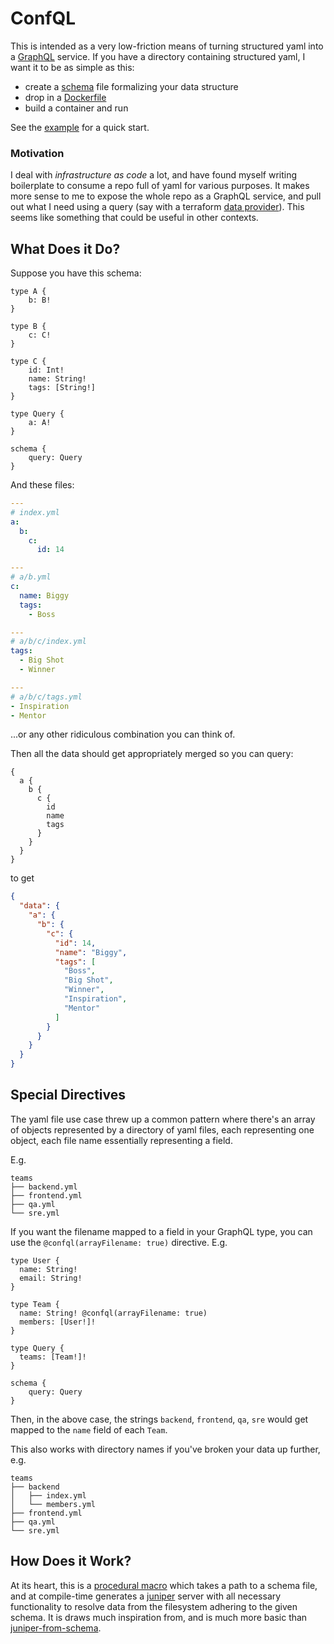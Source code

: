 # ConfQL

This is intended as a very low-friction means of turning structured yaml into a [GraphQL](https://graphql.org/) service.  If you have a directory containing structured yaml, I want it to be as simple as this:

+ create a [schema](https://graphql.org/learn/schema/) file formalizing your data structure
+ drop in a [Dockerfile](example/Dockerfile)
+ build a container and run

See the [example](example) for a quick start.

### Motivation

I deal with _infrastructure as code_ a lot, and have found myself writing boilerplate to consume a repo full of yaml for various purposes.  It makes more sense to me to expose the whole repo as a GraphQL service, and pull out what I need using a query (say with a terraform [data provider](https://registry.terraform.io/providers/sullivtr/graphql/latest/docs/data-sources/query)).  This seems like something that could be useful in other contexts.


## What Does it Do?

Suppose you have this schema:

```gql
type A {
	b: B!
}

type B {
	c: C!
}

type C {
	id: Int!
	name: String!
	tags: [String!]
}

type Query {
    a: A!
}

schema {
    query: Query
}
```

And these files:

```yml
---
# index.yml
a:
  b:
    c:
      id: 14
```

```yml
---
# a/b.yml
c:
  name: Biggy
  tags:
    - Boss
```

```yml
---
# a/b/c/index.yml
tags:
  - Big Shot
  - Winner
```

```yml
---
# a/b/c/tags.yml
- Inspiration
- Mentor
```

...or any other ridiculous combination you can think of.

Then all the data should get appropriately merged so you can query:

```gql
{
  a {
    b {
      c {
        id
        name
        tags
      }
    }
  }
}
```

to get

```json
{
  "data": {
    "a": {
      "b": {
        "c": {
          "id": 14,
          "name": "Biggy",
          "tags": [
            "Boss",
            "Big Shot",
            "Winner",
            "Inspiration",
            "Mentor"
          ]
        }
      }
    }
  }
}
```

## Special Directives

The yaml file use case threw up a common pattern where there's an array of objects represented by a directory of yaml files, each representing one object, each file name essentially representing a field.

E.g.

```
teams
├── backend.yml
├── frontend.yml
├── qa.yml
└── sre.yml
```

If you want the filename mapped to a field in your GraphQL type, you can use the `@confql(arrayFilename: true)` directive. E.g.

```gql
type User {
  name: String!
  email: String!
}

type Team {
  name: String! @confql(arrayFilename: true)
  members: [User!]!
}

type Query {
  teams: [Team!]!
}

schema {
    query: Query
}
```

Then, in the above case, the strings `backend`, `frontend`, `qa`, `sre` would get mapped to the `name` field of each `Team`.

This also works with directory names if you've broken your data up further, e.g.

```
teams
├── backend
│   ├── index.yml
│   └── members.yml
├── frontend.yml
├── qa.yml
└── sre.yml
```

## How Does it Work?

At its heart, this is a [procedural macro](https://doc.rust-lang.org/reference/procedural-macros.html) which takes a path to a schema file, and at compile-time generates a [juniper](https://graphql-rust.github.io/juniper/master/index.html) server with all necessary functionality to resolve data from the filesystem adhering to the given schema.  It is draws much inspiration from, and is much more basic than [juniper-from-schema](https://github.com/davidpdrsn/juniper-from-schema).